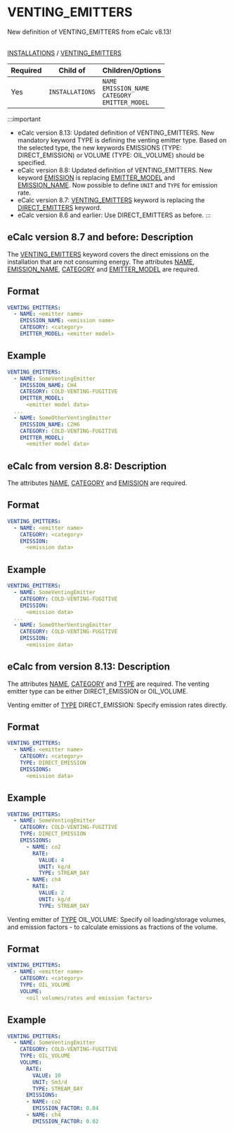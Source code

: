 # VENTING_EMITTERS

<span className="major-change-new-feature"> 
New definition of VENTING_EMITTERS from eCalc v8.13!
</span> 
<br></br>

[INSTALLATIONS](/about/references/keywords/INSTALLATIONS.md) / 
[VENTING_EMITTERS](/about/references/keywords/VENTING_EMITTERS.md)


| Required   | Child of                  | Children/Options                   |
|------------|---------------------------|------------------------------------|
| Yes        | `INSTALLATIONS`      | `NAME` <br /> `EMISSION_NAME`  <br />  `CATEGORY`  <br />  `EMITTER_MODEL`    |

:::important
- eCalc version 8.13: Updated definition of VENTING_EMITTERS. New mandatory keyword TYPE is defining the venting emitter type. Based on the selected type, the new keywords EMISSIONS (TYPE: DIRECT_EMISSION) or VOLUME (TYPE: OIL_VOLUME) should be specified.
- eCalc version 8.8: Updated definition of VENTING_EMITTERS. New keyword [EMISSION](/about/references/keywords/EMISSION.md) is replacing [EMITTER_MODEL](/about/references/keywords/EMITTER_MODEL.md) and [EMISSION_NAME](/about/references/keywords/EMISSION_NAME.md). Now possible to define `UNIT` and `TYPE` for emission rate.  
- eCalc version 8.7: [VENTING_EMITTERS](/about/references/keywords/VENTING_EMITTERS.md) keyword is replacing the [DIRECT_EMITTERS](/about/references/keywords/DIRECT_EMITTERS.md) keyword.
- eCalc version 8.6 and earlier: Use DIRECT_EMITTERS as before.
:::


## eCalc version 8.7 and before: Description
The [VENTING_EMITTERS](/about/references/keywords/VENTING_EMITTERS.md) keyword covers the direct emissions on the installation
that are not consuming energy. The attributes [NAME](/about/references/keywords/NAME.md),
[EMISSION_NAME](/about/references/keywords/EMISSION_NAME.md), [CATEGORY](/about/references/keywords/CATEGORY.md) and
[EMITTER_MODEL](/about/references/keywords/EMITTER_MODEL.md) are required.

## Format
~~~~~~~~yaml
VENTING_EMITTERS:
  - NAME: <emitter name>
    EMISSION_NAME: <emission name>
    CATEGORY: <category>
    EMITTER_MODEL: <emitter model>
~~~~~~~~

## Example
~~~~~~~~yaml
VENTING_EMITTERS:
  - NAME: SomeVentingEmitter
    EMISSION_NAME: CH4
    CATEGORY: COLD-VENTING-FUGITIVE
    EMITTER_MODEL:
      <emitter model data>
  ...
  - NAME: SomeOtherVentingEmitter
    EMISSION_NAME: C2H6
    CATEGORY: COLD-VENTING-FUGITIVE
    EMITTER_MODEL:
      <emitter model data>
~~~~~~~~

## eCalc from version 8.8: Description
The attributes [NAME](/about/references/keywords/NAME.md), [CATEGORY](/about/references/keywords/CATEGORY.md) and
[EMISSION](/about/references/keywords/EMISSION.md) are required.

## Format
~~~~~~~~yaml
VENTING_EMITTERS:
  - NAME: <emitter name>
    CATEGORY: <category>
    EMISSION:
      <emission data>

~~~~~~~~

## Example
~~~~~~~~yaml
VENTING_EMITTERS:
  - NAME: SomeVentingEmitter
    CATEGORY: COLD-VENTING-FUGITIVE
    EMISSION:
      <emission data>
  ...
  - NAME: SomeOtherVentingEmitter
    CATEGORY: COLD-VENTING-FUGITIVE
    EMISSION:
      <emission data>
~~~~~~~~

## eCalc from version 8.13: Description
The attributes [NAME](/about/references/keywords/NAME.md), [CATEGORY](/about/references/keywords/CATEGORY.md) and [TYPE](/about/references/keywords/TYPE.md) are required. The venting emitter type can be either DIRECT_EMISSION or OIL_VOLUME.

Venting emitter of [TYPE](/about/references/keywords/TYPE.md) DIRECT_EMISSION: Specify emission rates directly.

## Format
~~~~~~~~yaml
VENTING_EMITTERS:
  - NAME: <emitter name>
    CATEGORY: <category>
    TYPE: DIRECT_EMISSION
    EMISSIONS:
      <emission data>

~~~~~~~~

## Example
~~~~~~~~yaml
VENTING_EMITTERS:
  - NAME: SomeVentingEmitter
    CATEGORY: COLD-VENTING-FUGITIVE
    TYPE: DIRECT_EMISSION
    EMISSIONS:
      - NAME: co2
        RATE:
          VALUE: 4
          UNIT: kg/d
          TYPE: STREAM_DAY
      - NAME: ch4
        RATE:
          VALUE: 2
          UNIT: kg/d
          TYPE: STREAM_DAY
~~~~~~~~

Venting emitter of [TYPE](/about/references/keywords/TYPE.md) OIL_VOLUME: Specify oil loading/storage volumes, and emission factors - to calculate emissions as fractions of the volume.

## Format
~~~~~~~~yaml
VENTING_EMITTERS:
  - NAME: <emitter name>
    CATEGORY: <category>
    TYPE: OIL_VOLUME
    VOLUME:
      <oil volumes/rates and emission factors>

~~~~~~~~

## Example
~~~~~~~~yaml
VENTING_EMITTERS:
  - NAME: SomeVentingEmitter
    CATEGORY: COLD-VENTING-FUGITIVE
    TYPE: OIL_VOLUME
    VOLUME:
      RATE:
        VALUE: 10
        UNIT: Sm3/d
        TYPE: STREAM_DAY
      EMISSIONS:
      - NAME: co2
        EMISSION_FACTOR: 0.04
      - NAME: ch4
        EMISSION_FACTOR: 0.02
~~~~~~~~
